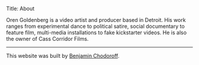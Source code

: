 Title: About

Oren Goldenberg is a video artist and producer based in Detroit. His work ranges from experimental dance to political satire, social documentary to feature film, multi-media installations to fake kickstarter videos. He is also the owner of Cass Corridor Films.

---

This website was built by [Benjamin Chodoroff](https://detriot.org).
